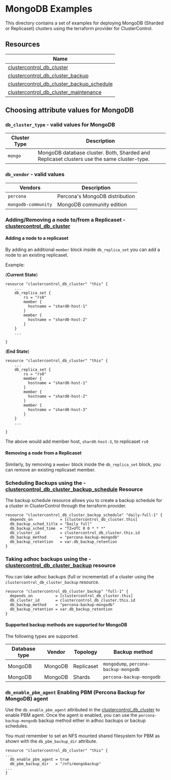 # MongoDB Examples

This directory contains a set of examples for deploying MongoDB (Sharded or Replicaset)
clusters using the terraform provider for ClusterControl.

## Resources

| Name                                                                                                                                                                     |
|--------------------------------------------------------------------------------------------------------------------------------------------------------------------------|
| [clustercontrol_db_cluster](https://github.com/severalnines/terraform-provider-clustercontrol/blob/main/docs/resources/db_cluster.md)                                                 |
| [clustercontrol_db_cluster_backup](https://github.com/severalnines/terraform-provider-clustercontrol/blob/main/docs/resources/db_cluster_backup.md)                            |                                                                                                                                                                                    |
| [clustercontrol_db_cluster_backup_schedule](https://github.com/severalnines/terraform-provider-clustercontrol/blob/main/docs/resources/db_cluster_backup_schedule.md) |
| [clustercontrol_db_cluster_maintenance](https://github.com/severalnines/terraform-provider-clustercontrol/blob/main/docs/resources/db_cluster_maintenance.md)             |


## Choosing attribute values for MongoDB

### `db_cluster_type` - valid values for MongoDB

| Cluster Type | Description                                                                                |
|--------------|--------------------------------------------------------------------------------------------|
| `mongo`      | MongoDB database cluster. Both, Sharded and Replicaset clusters use the same cluster-type. |

### `db_vendor` - valid values

| Vendors             | Description                    |
|---------------------|--------------------------------|
| `percona`           | Percona's MongoDB distribution |
| `mongodb-community` | MongoDB community edition      |


### Adding/Removing a node to/from a Replicaset - [clustercontrol_db_cluster](https://github.com/severalnines/terraform-provider-clustercontrol/blob/main/docs/resources/db_cluster.md)

#### Adding a node to a replicaset

By adding an additional `member` block inside `db_replica_set` you can add a node to an existing replicaset.

Example:

(**Current State**)

```text
resource "clustercontrol_db_cluster" "this" {
    ...
    db_replica_set {
        rs = "rs0"
        member {
          hostname = "shard0-host-1"
        }
        member {
          hostname = "shard0-host-2"
        }
    }
    ...

}
```

(**End State**)

```text
resource "clustercontrol_db_cluster" "this" {
    ...
    db_replica_set {
        rs = "rs0"
        member {
          hostname = "shard0-host-1"
        }
        member {
          hostname = "shard0-host-2"
        }
        member {
          hostname = "shard0-host-3"
        }
    }
    ...

}
```

The above would add member host, `shard0-host-3`, to replicaset `rs0`


#### Removing a node from a Replicaset

Similarly, by removing a `member` block inside the `db_replica_set` block, you can remove an existing replicaset member.

### Scheduling Backups using the - [clustercontrol_db_cluster_backup_schedule](https://github.com/severalnines/terraform-provider-clustercontrol/blob/main/docs/resources/db_cluster_backup_schedule.md) Resource
The backup schedule resource allows you to create a backup schedule for a cluster in ClusterControl through the terraform provider.

```hcl
resource "clustercontrol_db_cluster_backup_schedule" "daily-full-1" {
  depends_on            = [clustercontrol_db_cluster.this]
  db_backup_sched_title = "Daily full"
  db_backup_sched_time  = "TZ=UTC 0 0 * * *"
  db_cluster_id         = clustercontrol_db_cluster.this.id
  db_backup_method      = "percona-backup-mongodb"
  db_backup_retention   = var.db_backup_retention
}
```

### Taking adhoc backups using the - [clustercontrol_db_cluster_backup](https://github.com/severalnines/terraform-provider-clustercontrol/blob/main/docs/resources/db_cluster_backup.md) resource
You can take adhoc backups (full or incremental) of a cluster using the `clustercontrol_db_cluster_backup` resource.

```hcl
resource "clustercontrol_db_cluster_backup" "full-1" {
  depends_on          = [clustercontrol_db_cluster.this]
  db_cluster_id       = clustercontrol_db_cluster.this.id
  db_backup_method    = "percona-backup-mongodb"
  db_backup_retention = var.db_backup_retention
}
```

#### Supported backup methods are supported for MongoDB

The following types are supported.

| Database type | Vendor  | Topology   | Backup method |
|---------------|---------|------------|---------------|
| MongoDB       | MongoDB | Replicaset | `mongodump`, `percona-backup-mongodb` |
| MongoDB       | MongoDB | Shards     | `percona-backup-mongodb` |

### `db_enable_pbm_agent` Enabling PBM (Percona Backup for MongoDB) agent
Use the `db_enable_pbm_agent` attributed in the [clustercontrol_db_cluster](https://github.com/severalnines/terraform-provider-clustercontrol/blob/main/docs/resources/db_cluster.md) to enable PBM agent. Once
the agent is enabled, you can use the `percona-backup-mongodb` backup method either in adhoc backups or backup schedules.

You must remember to set an NFS mounted shared filesystem for PBM as shown with the `db_pbm_backup_dir` attribute.

```text
resource "clustercontrol_db_cluster" "this" {
...
  db_enable_pbm_agent = true
  db_pbm_backup_dir   = "/nfs/mongobackup"
...
}
```
